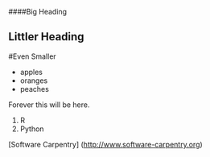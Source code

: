 ####Big Heading
## Littler Heading
#Even Smaller

- apples
- oranges
- peaches

Forever this will be here.

1. R
2. Python


[Software Carpentry] (http://www.software-carpentry.org)
